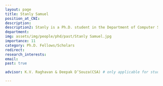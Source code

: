 ```yaml
---
layout: page
title: Stanly Samuel
position_at_CNI: 
description: 
description2: Stanly is a Ph.D. student in the Department of Computer Science and Automation at Indian Institute of Science, Bangalore, advised by Prof. K.V. Raghavan and Prof. Deepak D’Souza. His research focuses on designing algorithms and building scalable tools in the domain of reactive synthesis using ideas from program verification, the theory of infinite games, and logic which has applications to cyber-physical system control and wireless sensor networks. His interests lie in the fine intersection between theory and practice, especially in the umbrella area of algorithmic program synthesis.
department:
img: assets/img/people/phd/past/Stanly Samuel.jpg
importance: 11
category: Ph.D. Fellows/Scholars
redirect: 
research_interests: 
email: 
past: true

advisor: K.V. Raghavan & Deepak D’Souza(CSA) # only applicable for students or fellows

---
```

